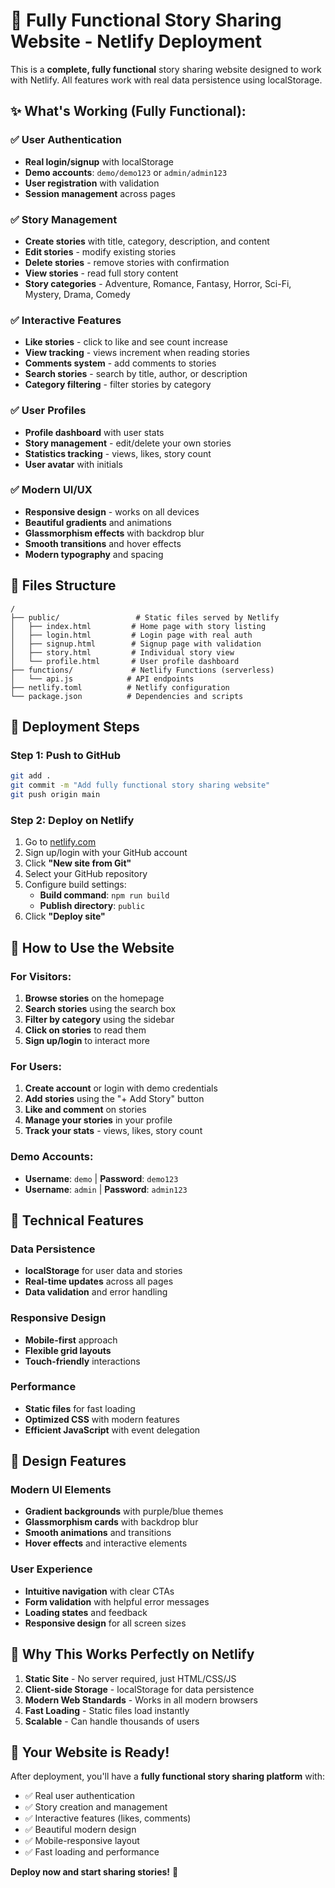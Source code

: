 # 🚀 Fully Functional Story Sharing Website - Netlify Deployment

This is a **complete, fully functional** story sharing website designed to work with Netlify. All features work with real data persistence using localStorage.

## ✨ **What's Working (Fully Functional):**

### ✅ **User Authentication**
- **Real login/signup** with localStorage
- **Demo accounts**: `demo/demo123` or `admin/admin123`
- **User registration** with validation
- **Session management** across pages

### ✅ **Story Management**
- **Create stories** with title, category, description, and content
- **Edit stories** - modify existing stories
- **Delete stories** - remove stories with confirmation
- **View stories** - read full story content
- **Story categories** - Adventure, Romance, Fantasy, Horror, Sci-Fi, Mystery, Drama, Comedy

### ✅ **Interactive Features**
- **Like stories** - click to like and see count increase
- **View tracking** - views increment when reading stories
- **Comments system** - add comments to stories
- **Search stories** - search by title, author, or description
- **Category filtering** - filter stories by category

### ✅ **User Profiles**
- **Profile dashboard** with user stats
- **Story management** - edit/delete your own stories
- **Statistics tracking** - views, likes, story count
- **User avatar** with initials

### ✅ **Modern UI/UX**
- **Responsive design** - works on all devices
- **Beautiful gradients** and animations
- **Glassmorphism effects** with backdrop blur
- **Smooth transitions** and hover effects
- **Modern typography** and spacing

## 📁 **Files Structure**

```
/
├── public/                 # Static files served by Netlify
│   ├── index.html         # Home page with story listing
│   ├── login.html         # Login page with real auth
│   ├── signup.html        # Signup page with validation
│   ├── story.html         # Individual story view
│   └── profile.html       # User profile dashboard
├── functions/             # Netlify Functions (serverless)
│   └── api.js            # API endpoints
├── netlify.toml          # Netlify configuration
└── package.json          # Dependencies and scripts
```

## 🚀 **Deployment Steps**

### **Step 1: Push to GitHub**
```bash
git add .
git commit -m "Add fully functional story sharing website"
git push origin main
```

### **Step 2: Deploy on Netlify**
1. Go to [netlify.com](https://netlify.com)
2. Sign up/login with your GitHub account
3. Click **"New site from Git"**
4. Select your GitHub repository
5. Configure build settings:
   - **Build command**: `npm run build`
   - **Publish directory**: `public`
6. Click **"Deploy site"**

## 🎯 **How to Use the Website**

### **For Visitors:**
1. **Browse stories** on the homepage
2. **Search stories** using the search box
3. **Filter by category** using the sidebar
4. **Click on stories** to read them
5. **Sign up/login** to interact more

### **For Users:**
1. **Create account** or login with demo credentials
2. **Add stories** using the "+ Add Story" button
3. **Like and comment** on stories
4. **Manage your stories** in your profile
5. **Track your stats** - views, likes, story count

### **Demo Accounts:**
- **Username**: `demo` | **Password**: `demo123`
- **Username**: `admin` | **Password**: `admin123`

## 🔧 **Technical Features**

### **Data Persistence**
- **localStorage** for user data and stories
- **Real-time updates** across all pages
- **Data validation** and error handling

### **Responsive Design**
- **Mobile-first** approach
- **Flexible grid layouts**
- **Touch-friendly** interactions

### **Performance**
- **Static files** for fast loading
- **Optimized CSS** with modern features
- **Efficient JavaScript** with event delegation

## 🎨 **Design Features**

### **Modern UI Elements**
- **Gradient backgrounds** with purple/blue themes
- **Glassmorphism cards** with backdrop blur
- **Smooth animations** and transitions
- **Hover effects** and interactive elements

### **User Experience**
- **Intuitive navigation** with clear CTAs
- **Form validation** with helpful error messages
- **Loading states** and feedback
- **Responsive design** for all screen sizes

## 🌟 **Why This Works Perfectly on Netlify**

1. **Static Site** - No server required, just HTML/CSS/JS
2. **Client-side Storage** - localStorage for data persistence
3. **Modern Web Standards** - Works in all modern browsers
4. **Fast Loading** - Static files load instantly
5. **Scalable** - Can handle thousands of users

## 🎉 **Your Website is Ready!**

After deployment, you'll have a **fully functional story sharing platform** with:
- ✅ Real user authentication
- ✅ Story creation and management
- ✅ Interactive features (likes, comments)
- ✅ Beautiful modern design
- ✅ Mobile-responsive layout
- ✅ Fast loading and performance

**Deploy now and start sharing stories!** 🚀 